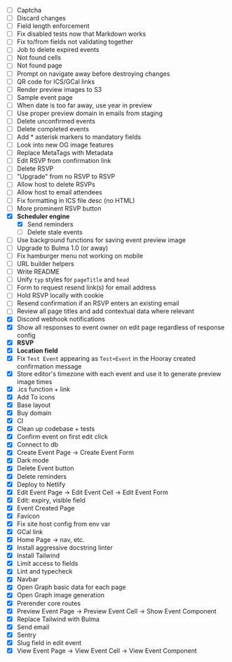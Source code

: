 - [ ] Captcha
- [ ] Discard changes
- [ ] Field length enforcement
- [ ] Fix disabled tests now that Markdown works
- [ ] Fix to/from fields not validating together
- [ ] Job to delete expired events
- [ ] Not found cells
- [ ] Not found page
- [ ] Prompt on navigate away before destroying changes
- [ ] QR code for ICS/GCal links
- [ ] Render preview images to S3
- [ ] Sample event page
- [ ] When date is too far away, use year in preview
- [ ] Use proper preview domain in emails from staging
- [ ] Delete unconfirmed events
- [ ] Delete completed events
- [ ] Add * asterisk markers to mandatory fields
- [ ] Look into new OG image features
- [ ] Replace MetaTags with Metadata
- [ ] Edit RSVP from confirmation link
- [ ] Delete RSVP
- [ ] "Upgrade" from no RSVP to RSVP
- [ ] Allow host to delete RSVPs
- [ ] Allow host to email attendees
- [ ] Fix formatting in ICS file desc (no HTML)
- [ ] More prominent RSVP button
- [x] **Scheduler engine**
	- [x] Send reminders
	- [ ] Delete stale events
- [ ] Use background functions for saving event preview image
- [ ] Upgrade to Bulma 1.0 (or away)
- [ ] Fix hamburger menu not working on mobile
- [ ] URL builder helpers
- [ ] Write README
- [ ] Unify `typ` styles for `pageTitle` and `head`
- [ ] Form to request resend link(s) for email address
- [ ] Hold RSVP locally with cookie
- [ ] Resend confirmation if an RSVP enters an existing email
- [ ] Review all page titles and add contextual data where relevant
- [x] Discord webhook notifications
- [x] Show all responses to event owner on edit page regardless of response config
- [x] **RSVP**
- [x] **Location field**
- [x] Fix `Test Event` appearing as `Test+Event` in the Hooray created confirmation message
- [x] Store editor's timezone with each event and use it to generate preview image times
- [x] .ics function + link
- [x] Add To icons
- [x] Base layout
- [x] Buy domain
- [x] CI
- [x] Clean up codebase + tests
- [x] Confirm event on first edit click
- [x] Connect to db
- [x] Create Event Page -> Create Event Form
- [x] Dark mode
- [x] Delete Event button
- [x] Delete reminders
- [x] Deploy to Netlify
- [x] Edit Event Page -> Edit Event Cell -> Edit Event Form
- [x] Edit: expiry, visible field
- [x] Event Created Page
- [x] Favicon
- [x] Fix site host config from env var
- [x] GCal link
- [x] Home Page -> nav, etc.
- [x] Install aggressive docstring linter
- [x] Install Tailwind
- [x] Limit access to fields
- [x] Lint and typecheck
- [x] Navbar
- [x] Open Graph basic data for each page
- [x] Open Graph image generation
- [x] Prerender core routes
- [x] Preview Event Page -> Preview Event Cell -> Show Event Component
- [x] Replace Tailwind with Bulma
- [x] Send email
- [x] Sentry
- [x] Slug field in edit event
- [x] View Event Page -> View Event Cell -> View Event Component
